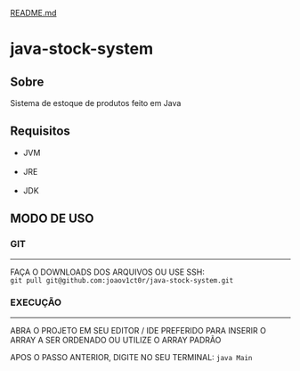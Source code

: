 [README.md](README.md)
# java-stock-system

<h2>Sobre</h2>

<p>Sistema de estoque de produtos feito em Java</p>

<h2>Requisitos</h2>

<ul>
  <li>JVM</li>
  <br>
  <li>JRE</li>
  <br>
  <li>JDK</li>
</ul>

<h2>MODO DE USO</h2>

<h3>GIT</h3>
<hr>

<p>FAÇA O DOWNLOADS DOS ARQUIVOS OU USE SSH:<br><code>git pull git@github.com:joaov1ct0r/java-stock-system.git</code></p>

<h3>EXECUÇÃO</h3>
<hr>

<p>ABRA O PROJETO EM SEU EDITOR / IDE PREFERIDO PARA INSERIR O ARRAY A SER ORDENADO OU UTILIZE O ARRAY PADRÃO</p>
<p>APOS O PASSO ANTERIOR, DIGITE NO SEU TERMINAL: <code>java Main</code></p>